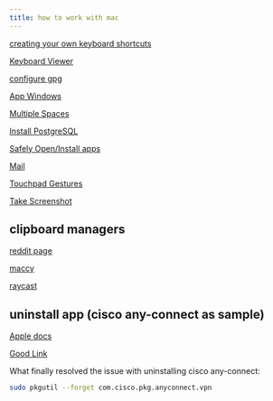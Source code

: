 ```yaml
---
title: how to work with mac
---
```


[creating your own keyboard shortcuts](https://support.apple.com/guide/mac-help/create-keyboard-shortcuts-for-apps-mchlp2271/mac)

[Keyboard Viewer](https://support.apple.com/guide/mac-help/use-the-keyboard-viewer-on-mac-mchlp1015/mac)

[configure gpg](https://gist.github.com/phortuin/cf24b1cca3258720c71ad42977e1ba57)

[App Windows](https://support.apple.com/en-lk/guide/mac-help/mchlp2469/14.0/mac/14.0)

[Multiple Spaces](https://support.apple.com/en-lk/guide/mac-help/mh14112/14.0/mac/14.0)

[Install PostgreSQL](https://www.datacamp.com/tutorial/brew-install-postgres)

[Safely Open/Install apps](https://support.apple.com/en-us/102445)

[Mail](https://support.apple.com/en-in/guide/mail/mlhl075989ef/16.0/mac/14.0)

[Touchpad Gestures](https://support.apple.com/en-gb/102482)

[Take Screenshot](https://support.apple.com/en-gb/102646)

## clipboard managers

[reddit page](https://www.reddit.com/r/macapps/comments/13xg34c/best_clipboard_managers_for_macos_working_on/)

[maccy](https://maccy.app/)

[raycast](https://www.raycast.com/core-features/clipboard-history)

## uninstall app (cisco any-connect as sample)

[Apple docs](https://support.apple.com/en-gb/102610)

[Good Link](https://support.cci.drexel.edu/getting-connected/vpn/vpn-mac-uninstall-cisco-anyconnect-vpn/)

What finally resolved the issue with uninstalling cisco any-connect:

```bash
sudo pkgutil --forget com.cisco.pkg.anyconnect.vpn
```
